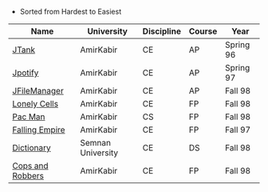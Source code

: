 * Sorted from Hardest to Easiest

| Name | University | Discipline | Course | Year |
| --- | --- | --- | --- | --- |
[JTank](https://github.com/Ahmadrezadl/University_Projects/tree/master/Java/JTank) | AmirKabir | CE | AP | Spring 96 |
[Jpotify](https://github.com/Ahmadrezadl/University_Projects/tree/master/Java/Jpotify) | AmirKabir | CE | AP | Spring 97 |
[JFileManager](https://github.com/Ahmadrezadl/University_Projects/tree/master/Java/JFileManager) | AmirKabir | CE | AP | Fall 98 |
[Lonely Cells](https://github.com/Ahmadrezadl/University_Projects/tree/master/C/Lonely%20Cells) | AmirKabir| CE | FP | Fall 98 |
[Pac Man](https://github.com/Ahmadrezadl/University_Projects/tree/master/C/Pacman) | AmirKabir | CS | FP | Fall 98 |
[Falling Empire](https://github.com/Ahmadrezadl/University_Projects/tree/master/C/Falling%20Empire) | AmirKabir | CE | FP | Fall 97 |
[Dictionary](https://github.com/Ahmadrezadl/University_Projects/tree/master/C%2B%2B/Dictionary) | Semnan University | CE | DS | Fall 98 |
[Cops and Robbers](https://github.com/Ahmadrezadl/University_Projects/tree/master/C/Cops%20And%20Robbers) | AmirKabir | CE | FP | Fall 98 |

